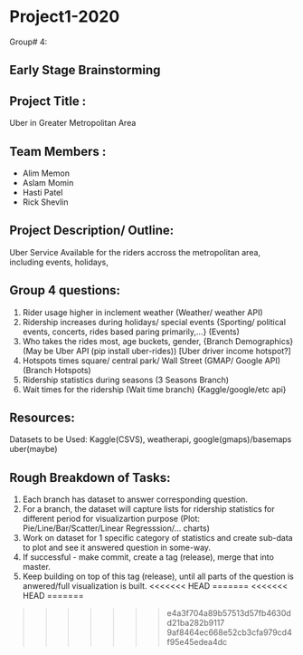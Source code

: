 # Project1-2020

Group# 4: 

Early Stage Brainstorming
-------------------------

Project Title :   
---------------
Uber in Greater Metropolitan Area

Team Members  : 
---------------
- Alim Memon
- Aslam Momin
- Hasti Patel
- Rick Shevlin


Project Description/ Outline:
------------------------------
Uber Service Available for the riders accross the metropolitan area, including events, holidays, 

Group 4 questions:
-------------------
1. Rider usage higher in inclement weather (Weather/ weather API)
2. Ridership increases during holidays/ special events {Sporting/ political events, concerts, rides based paring primarily,...} (Events)
3. Who takes the rides most, age buckets, gender, {Branch Demographics} (May be Uber API (pip install uber-rides)) [Uber driver income hotspot?]
4. Hotspots times square/ central park/ Wall Street (GMAP/ Google API) (Branch Hotspots)
5. Ridership statistics during seasons (3 Seasons Branch)
6. Wait times for the ridership (Wait time branch) {Kaggle/google/etc api}

Resources:
----------
Datasets to be Used: Kaggle(CSVS), weatherapi, google(gmaps)/basemaps uber(maybe)

Rough Breakdown of Tasks:
-------------------------
1. Each branch has dataset to answer corresponding question.
2. For a branch, the dataset will capture lists for ridership statistics for different period for visualizartion purpose (Plot: Pie/Line/Bar/Scatter/Linear Regresssion/... charts)
3. Work on dataset for 1 specific category of statistics and create sub-data to plot and see it answered question in some-way.
4. If successful - make commit, create a tag (release), merge that into master.
5. Keep building on top of this tag (release), until all parts of the question is anwered/full visualization is built.
<<<<<<< HEAD
=======
<<<<<<< HEAD
=======

>>>>>>> e4a3f704a89b57513d57fb4630dd21ba282b9117
>>>>>>> 9af8464ec668e52cb3cfa979cd4f95e45edea4dc
